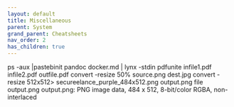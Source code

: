 ```yaml
---
layout: default
title: Miscellaneous
parent: System
grand_parent: Cheatsheets
nav_order: 2
has_children: true
---
```

ps -aux |pastebinit
pandoc docker.md | lynx -stdin
pdfunite infile1.pdf infile2.pdf outfile.pdf
convert  -resize 50% source.png dest.jpg
convert -resize 512x512\> secureelance_purple_484x512.png output.png
file output.png 
	output.png: PNG image data, 484 x 512, 8-bit/color RGBA, non-interlaced

